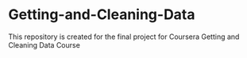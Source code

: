 # Getting-and-Cleaning-Data
This repository is created for the final project for Coursera Getting and Cleaning Data Course
